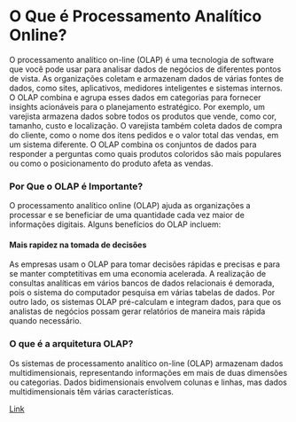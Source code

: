 # O Que é Processamento Analítico Online?

O processamento analítico on-line (OLAP) é uma tecnologia de software que você pode usar para analisar dados de negócios de diferentes pontos de vista. As organizações coletam e armazenam dados de várias fontes de dados, como sites, aplicativos, medidores inteligentes e sistemas internos. O OLAP combina e agrupa esses dados em categorias para fornecer insights acionáveis para o planejamento estratégico. Por exemplo, um varejista armazena dados sobre todos os produtos que vende, como cor, tamanho, custo e localização. O varejista também coleta dados de compra do cliente, como o nome dos itens pedidos e o valor total das vendas, em um sistema diferente. O OLAP combina os conjuntos de dados para responder a perguntas como quais produtos coloridos são mais populares ou como o posicionamento do produto afeta as vendas.

### Por Que o OLAP é Importante?

O processamento analítico online (OLAP) ajuda as organizações a processar e se beneficiar de uma quantidade cada vez maior de informações digitais. Alguns benefícios do OLAP incluem:

#### Mais rapidez na tomada de decisões

As empresas usam o OLAP para tomar decisões rápidas e precisas e para se manter comptetitivas em uma economia acelerada. A realização de consultas analíticas em vários bancos de dados relacionais é demorada, pois o sistema do computador pesquisa em várias tabelas de dados. Por outro lado, os sistemas OLAP pré-calculam e integram dados, para que os analistas de negócios possam gerar relatórios de maneira mais rápida quando necessário.

### O que é a arquitetura OLAP?

Os sistemas de processamento analítico on-line (OLAP) armazenam dados multidimensionais, representando informações em mais de duas dimensões ou categorias. Dados bidimensionais envolvem colunas e linhas, mas dados multidimensionais têm várias características.

[Link](https://aws.amazon.com/pt/what-is/olap/)